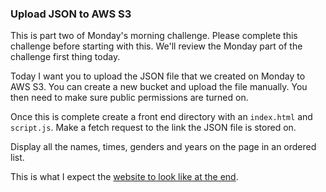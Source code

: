 ### Upload JSON to AWS S3

This is part two of Monday's morning challenge. Please complete this challenge before starting with this. We'll review the Monday part of the challenge first thing today. 

Today I want you to upload the JSON file that we created on Monday to AWS S3. You can create a new bucket and upload the file manually. You then need to make sure public permissions are turned on.

Once this is complete create a front end directory with an `index.html` and `script.js`. Make a fetch request to the link the JSON file is stored on.

Display all the names, times, genders and years on the page in an ordered list.

This is what I expect the [website to look like at the end](https://tan-best-times.netlify.com/).